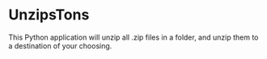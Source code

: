 # UnzipsTons
This Python application will unzip all .zip files in a folder, and unzip them to a destination of your choosing.
